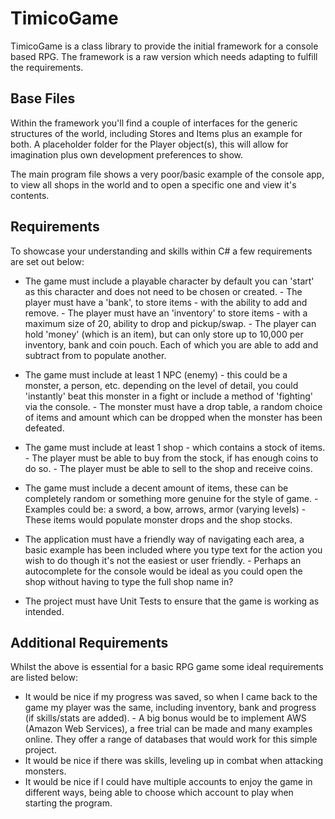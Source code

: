 # TimicoGame

TimicoGame is a class library to provide the initial framework for a console based RPG.
The framework is a raw version which needs adapting to fulfill the requirements.


## Base Files

Within the framework you'll find a couple of interfaces for the generic structures of the world, including Stores and Items plus an example for both. A placeholder folder for the Player object(s), this will allow for imagination plus own development preferences to show.

The main program file shows a very poor/basic example of the console app, to view all shops in the world and to open a specific one and view it's contents.

## Requirements

To showcase your understanding and skills within C# a few requirements are set out below:

 - The game must include a playable character by default you can 'start' as this character and does not need to be chosen or created.
		 - The player must have a 'bank', to store items - with the ability to add and remove.
		 - The player must have an 'inventory' to store items - with a maximum size of 20, ability to drop and pickup/swap.
		 - The player can hold 'money' (which is an item), but can only store up to 10,000 per inventory, bank and coin pouch. Each of which you are able to add and subtract from to populate another.

- The game must include at least 1 NPC (enemy) - this could be a monster, a person, etc. depending on the level of detail, you could 'instantly' beat this monster in a fight or include a method of 'fighting' via the console.
		- The monster must have a drop table, a random choice of items and amount which can be dropped when the monster has been defeated.

- The game must include at least 1 shop - which contains a stock of items.
		- The player must be able to buy from the stock, if has enough coins to do so.
		- The player must be able to sell to the shop and receive coins.

- The game must include a decent amount of items, these can be completely random or something more genuine for the style of game. 
		- Examples could be: a sword, a bow, arrows, armor (varying levels)
		- These items would populate monster drops and the shop stocks.

- The application must have a friendly way of navigating each area, a basic example has been included where you type text for the action you wish to do though it's not the easiest or user friendly. 
		- Perhaps an autocomplete for the console would be ideal as you could open the shop without having to type the full shop name in?

- The project must have Unit Tests to ensure that the game is working as intended.

## Additional Requirements

Whilst the above is essential for a basic RPG game some ideal requirements are listed below:

- It would be nice if my progress was saved, so when I came back to the game my player was the same, including inventory, bank and progress (if skills/stats are added).
		- A big bonus would be to implement AWS (Amazon Web Services), a free trial can be made and many examples online. They offer a range of databases that would work for this simple project.
- It would be nice if there was skills, leveling up in combat when attacking monsters.
- It would be nice if I could have multiple accounts to enjoy the game in different ways, being able to choose which account to play when starting the program.
